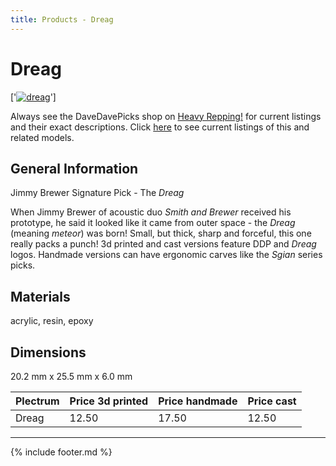 ```yaml
---
title: Products - Dreag
---
```

# Dreag

['[![dreag](../../assets/images/dreag_01.jpg "Dreag")](/picks/dreag)']

Always see the DaveDavePicks shop on [Heavy Repping!](https://www.heavyrepping.com/shop/store/davedavepicks/) for current listings and their exact descriptions. Click [here](https://heavyrepping.com/davedavepicks/?s=Dreag&post_type=product) to see current listings of this and related models.

## General Information
Jimmy Brewer Signature Pick - The *Dreag*

When Jimmy Brewer of acoustic duo *Smith and Brewer* received his prototype, he said it looked like it came from outer space - the *Dreag* (meaning *meteor*) was born! Small, but thick, sharp and forceful, this one really packs a punch! 3d printed and cast versions feature DDP and *Dreag* logos. Handmade versions can have ergonomic carves like the *Sgian* series picks.

## Materials
acrylic, resin, epoxy

## Dimensions
20.2 mm x 25.5 mm x 6.0 mm

| **Plectrum**                                        | **Price 3d printed**   | **Price handmade**   | **Price cast**   |
|:----------------------------------------------------|:-----------------------|:---------------------|:-----------------|
| Dreag                                          | 12.50               | 17.50             | 12.50         |

---

{% include footer.md %}